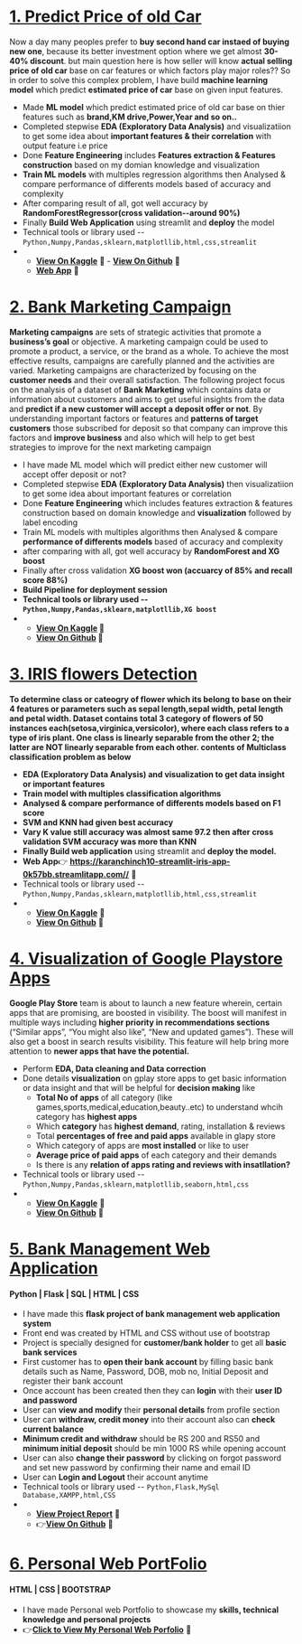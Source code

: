 
<h1><a href="https://github.com/karanchinch10/Oldcar_Sell_Regression">1. Predict Price of old Car</a></h1>
Now a day many peoples prefer to <strong>buy second hand car instaed of buying new one</strong>, because its better investment option where we get almost <strong>30-40% discount</strong>. but main question here is how seller will know <strong>actual selling price of old car</strong> base on car features or which factors play major roles?? So in order to solve this complex problem, I have build <strong>machine learning model</strong> which predict <strong>estimated price of car</strong> base on given input features.

- Made <strong>ML model</strong> which predict estimated price of old car base on thier features such as <strong>brand,KM drive,Power,Year and so on..</strong>
- Completed stepwise <strong>EDA (Exploratory Data Analysis)</strong> and visualizatiion to get some idea about <strong>important features & their correlation</strong> with output feature i.e price
- Done <strong>Feature Engineering</strong> includes <strong>Features extraction & Features construction</strong> based on my domian knowledge and visualization 
- <strong>Train ML models</strong> with multiples regression algorithms then Analysed & compare performance of differents models based of accuracy and complexity
- After comparing result of all, got well accuracy by <strong>RandomForestRegressor(cross validation--around 90%)</strong>
- Finally <strong>Build Web Application</strong> using streamlit and <strong>deploy</strong> the model 
- Technical tools or library used -- <code>Python,Numpy,Pandas,sklearn,matplotllib,html,css,streamlit</code>
-  
  -  <a href="https://www.kaggle.com/code/karanchinchpure/predict-price-of-used-cars-regression-problem"><strong>View On Kaggle</strong></a> 💝 -  <a href="https://github.com/karanchinch10/Oldcar_Sell_Regression"><strong>View On Github</strong></a> 💝
  -  <a href="https://karanchinch10-oldcar-sell-streamlit-app-p6gwqq.streamlitapp.com"><strong>Web App</strong></a> 💝
  
  
<h1><a href="https://github.com/karanchinch10/Oldcar_Sell_Regression">2. Bank Marketing Campaign</a></h1>
<strong>Marketing campaigns</strong> are sets of strategic activities that promote a <strong>business’s goal</strong> or objective. A marketing campaign could be used to promote a product, a service, or the brand as a whole. To achieve the most effective results, campaigns are carefully planned and the activities are varied. Marketing campaigns are characterized by focusing on the <strong>customer needs</strong> and their overall satisfaction.
The following project focus on the analysis of a dataset of <strong>Bank Marketing</strong> which contains data or information about customers and aims to get useful insights from the data and <strong>predict if a new customer will accept a deposit offer or not</strong>.
By understanding important factors or features and <strong>patterns of target customers</strong> those subscribed for deposit so that company can improve this factors and <strong>improve business</strong> and also which will help to get best strategies to improve for the next marketing campaign

- I have made ML model which will predict either new customer will accept offer deposit or not?
- Completed stepwise <strong>EDA (Exploratory Data Analysis)</strong> then visualizatiion to get some idea about important features or correlation 
- Done <strong>Feature Engineering</strong> which includes features extraction & features construction based on domain knowledge and <strong>visualization</strong> followed by label encoding
- Train ML models with multiples algorithms then Analysed & compare <strong>performance of differents models</strong> based of accuracy and complexity
- after comparing with all, got well accuracy by <strong>RandomForest and XG boost</strong> 
- Finally after cross validation <strong>XG boost<strong> won (accuarcy of 85% and <strong>recall score 88%</strong>)
- Build <strong>Pipeline</strong> for <strong>deployment</strong> session
- Technical tools or library used -- <code>Python,Numpy,Pandas,sklearn,matplotllib,XG boost</code>
-  
  -  <a href="https://www.kaggle.com/code/karanchinchpure/bank-marketing-who-will-subscribe-for-deposit"><strong>View On Kaggle</strong></a> 💝
  -  <a href="https://github.com/karanchinch10/Bank-Marketing-Campaign-ML"><strong>View On Github</strong></a> 💝

<h1><a href="https://github.com/karanchinch10/IRIS_Classification">3. IRIS flowers Detection</a></h1>
To determine <strong>class or cateogry of flower</strong> which its belong to base on their 4 features or parameters such as <strong>sepal length,sepal width, petal length and petal width.</strong> Dataset contains total <strong>3 category of flowers</strong> of 50 instances each<strong>(setosa,virginica,versicolor)</strong>, where <strong>each class</strong> refers to a type of <strong>iris plant</strong>. One class is linearly separable from the other 2; the latter are NOT linearly separable from each other. contents of <strong>Multiclass classification problem</strong> as below

- <strong>EDA (Exploratory Data Analysis)</strong> and visualization to get <strong>data insight</strong> or important features
- Train model with multiples <strong>classification</strong> algorithms
- Analysed & compare performance of differents models based on <strong>F1 score</strong>
- <strong>SVM and KNN</strong> had given best accuracy 
- Vary K value still accuracy was almost same 97.2 then after <strong>cross validation</strong> SVM accuracy was more than KNN
- Finally Build </strong>web application</strong> using streamlit and <strong>deploy the model.</strong> 
- <strong>Web App</strong>👉 <strong><https://karanchinch10-streamlit-iris-app-0k57bb.streamlitapp.com//></strong> 💝
- Technical tools or library used -- <code>Python,Numpy,Pandas,sklearn,matplotllib,html,css,streamlit</code>
- 
  -  <a href="https://www.kaggle.com/code/karanchinchpure/iris-classification-problem-eda"><strong>View On Kaggle</a></strong> 💝
  -  <a href="https://github.com/karanchinch10/IRIS_Classification"><strong>View On Github</a></strong> 💝

<h1><a href="https://github.com/karanchinch10/Exploratory-Data-Analysis-EDA-/blob/main/EDA%20data/gplay-playstore-data-visualization-EDA.ipynb">4. Visualization of Google Playstore Apps</a></h1>
<strong>Google Play Store</strong> team is about to launch a new feature wherein, certain apps that are promising, are boosted in visibility. The boost will manifest in multiple ways including <strong>higher priority in recommendations sections</strong> (“Similar apps”, “You might also like”, “New and updated games”). These will also get a boost in search results visibility. This feature will help bring more attention to <strong>newer apps that have the potential.</strong>

- Perform <strong>EDA, Data cleaning and Data correction</strong> 
- Done details <strong>visualization</strong> on gplay store apps to get basic information or data insight and that will be helpful for <strong>decision making</strong> like
   - <strong>Total No of apps</strong> of all category (like games,sports,medical,education,beauty..etc) to understand whcih category has <strong>highest apps</strong> 
   - Which <strong>category</strong> has <strong>highest demand</strong>, rating, installation & reviews
   - Total <strong>percentages of free and paid apps</strong> available in glapy store
   - Which category of apps are <strong>most installed</strong> or like to user
   - <strong>Average price of paid apps</strong> of each category and their demands
   - Is there is any <strong>relation of apps rating and reviews with insatllation?</strong>
- Technical tools or library used -- <code>Python,Numpy,Pandas,sklearn,matplotllib,seaborn,html,css</code>
- 
  -  <a href="https://www.kaggle.com/code/karanchinchpure/gplay-playstore-data-visualization-eda"><strong>View On Kaggle</a></strong> 💝
  -  <a href="https://github.com/karanchinch10/Exploratory-Data-Analysis-EDA-/blob/main/EDA%20data/gplay-playstore-data-visualization-EDA.ipynb"><strong>View On Github</a></strong> 💝 

<h1><a href="https://drive.google.com/file/d/1OWEpEZOMQLKn9l1bylQrqw8NeEoizxoF/view?usp=sharing">5. Bank Management Web Application</a></h1>
<h4><strong>Python | Flask | SQL | HTML | CSS </strong></h4>

- I have made this <strong>flask project of bank management web application system</strong>
- Front end was created by HTML and CSS without use of bootstrap
- Project is specially designed for <strong>customer/bank holder</strong> to get all <strong>basic bank services</strong>
- First customer has to <strong>open their bank account</strong> by filling basic bank details such as Name, Password, DOB, mob no, Initial Deposit and register their bank account 
- Once account has  been created then they can <strong>login</strong> with their <strong>user ID and password</strong>
- User can <strong>view and modify</strong> their <strong>personal details</strong> from profile section 
- User can <strong>withdraw, credit money</strong> into their account also can <strong>check current balance</strong>
- <strong>Minimum credit and withdraw</strong> should be RS 200 and RS50  and <strong>minimum initial deposit</strong> should be min 1000 RS while opening account
- User can also <strong>change their password</strong> by clicking on forgot password and set new password by confirming their name and email ID 
- User can <strong>Login and Logout</strong> their account anytime
- Technical tools or library used -- <code>Python,Flask,MySql Database,XAMPP,html,CSS</code>
- 
  -  <a href="https://drive.google.com/file/d/1OWEpEZOMQLKn9l1bylQrqw8NeEoizxoF/view?usp=sharing"><strong>View Project Report</a></strong> 💝
  -  👉<a href="#"><strong>View On Github</a></strong> 💝

<h1><a href="https://drive.google.com/file/d/1OWEpEZOMQLKn9l1bylQrqw8NeEoizxoF/view?usp=sharing">6. Personal Web PortFolio</a></h1>
<h4><strong>HTML | CSS | BOOTSTRAP </strong></h4>  

- I have made Personal web Portfolio to showcase my <strong>skills, technical knowledge and personal projects</strong>
- 👉<a href="https://karanchinch10.github.io/karan-chinchpure-portfolio/"><strong>Click to View My Personal Web Porfolio</strong></a> 💝
